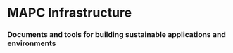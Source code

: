 # MAPC Infrastructure
### Documents and tools for building sustainable applications and environments
